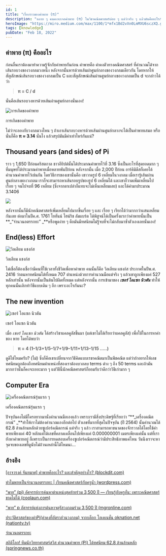 ```yaml
---
id: 1
title: "เรื่องราวของค่าพาย (π)"
description: "หลาย ๆ คนคงจะเจอค่าพาย (π) ในวิชาคณิตศาสตร์บ่อย ๆ แต่ว่าจริง ๆ แล้วมันคืออะไรกันนะ? มันอร่อยไหม? แล้วมันหายังไง? วันนี้เรามาหาคำตอบกันแบบง่าย ๆ กันดีกว่า!"
heroImage: "https://miro.medium.com/max/1100/1*mfx1Bd2vXn0LmMXU6sczXQ.gif"
tags: [knowledge]
pubDate: "Feb 18, 2022"
---
```


## ค่าพาย (π) คืออะไร

ก่อนอื่นเราต้องมาทำความรู้จักกับค่าพายกันก่อน ค่าพายคือ ค่าคงตัวทางคณิตศาสตร์ ที่คำนวณได้จากเส้นรอบวงของวงกลมวงหนึ่ง หลังจากนั้นหารด้วยเส้นผ่าศูนย์กลางของวงกลมเดียวกัน โดยหากให้สัญลักษณ์เส้นรอบวงของวงกลมเป็น C และสัญลักษณ์เส้นผ่านศูนย์กลางของวงกลมเป็น d จะกล่าวได้ว่า

> **π = C / d**

นั่นคือเส้นรอบวงหารด้วยเส้นผ่านศูนย์กลางนั่นเอง!

![การเกิดของค่าพาย](https://cdn-images-1.medium.com/max/2000/1*mfx1Bd2vXn0LmMXU6sczXQ.gif)<figcaption>การเกิดของค่าพาย</figcaption>

ไม่ว่าจะลองกับวงกลมวงไหน ๆ ถ้าเอาเส้นรอบวงหารด้วยเส้นผ่านศูนย์กลางจะได้เป็นค่าพายเสมอ หรือนั่นก็คือ **π ≈ 3.14** นั่นไง
แล้วสรุปมันมีค่าเท่าไหร่กันแน่?

<div class="divider"></div>

## Thousand years (and sides) of Pi

ราว ๆ 1,650 ปีก่อนคริสตกาล ชาวอียิปต์นั้นได้ประมาณค่าพายไว้ที่ 3.16 ซึ่งเป็นอะไรที่สุดยอดมาก ๆ ที่มนุษย์ได้ประมาณค่าพายเมื่อหลายพันปีก่อน
หลังจากนั้น เมื่อ 2,000 ปีก่อน อาร์คิมิดีสก็เคยได้คำนวณค่าพายไว้เช่นกัน โดยวิธีการของเขานั้นคือ เขาวาดรูป 6 เหลี่ยมในวงกลม เมื่อเรารู้เส้นผ่านศูนย์กลางของวงกลม เราก็จะสามารถหาเส้นรอบรูปของรูป 6 เหลี่ยมได้ และเขาก็วาดเพิ่มเหลี่ยมไปเรื่อย ๆ จนไปจบที่ 96 เหลี่ยม (ซึ่งจากตาเปล่าก็แทบจะไม่เห็นเหลี่ยมเลย) และได้ค่ามาประมาณ 3.1406

![](https://cdn-images-1.medium.com/max/2000/0*2Tb1aMBv_1HZBtn7.png)

หลังจากนั้นก็มีนักคณิตศาสตร์เพิ่มเหลี่ยมไปมากขึ้นเรื่อย ๆ และ เรื่อย ๆ เรียกได้ว่ามากกว่าแสนเหลี่ยมกันเลย
ต่อมาในปีค.ศ. 1761 โยฮันน์ ไฮน์ริช ลัมแบร์ต ได้พิสูจน์ได้เป็นครั้งแรกว่าค่าพายนั้นเป็น **_“จำนวนอตรรกยะ” _**หรือพูดง่าย ๆ คือมันมีทศนิยมไม่รู้จบที่จะไม่กลับมาซ้ำตัวเองเลยนั่นเอง!

<div class="divider"></div>

## End(less) Effort

![วิลเลียม แชงก์ส](https://cdn-images-1.medium.com/max/2000/0*j7XCOQpSaeQugv1J.jpeg)<figcaption>วิลเลียม แชงก์ส</figcaption>

ไม่เชื่อก็ต้องเชื่อว่ามีคนที่ใช้เวลาทั้งชีวิตเพื่อหาค่าพาย คนนั้นก็คือ วิลเลียม แชงก์ส ประกาศในปีพ.ศ. 2416 ว่าตนหาทศนิยมได้ทั้งหมด 707 ตำแหน่งด้วยการคำนวณมือแต่จริง ๆ แล้วเขาถูกเพียงแค่ 527 หลักเท่านั้น หลังจากนั้นเป็นต้นไปผิดทั้งหมด
แต่หลังจากนั้น การเข้ามาของ **_เซอร์ ไอแซก นิวตัน_** ทำให้ทุกคนนั้นเลิกทำวิธีแบบเดิม ๆ อีก เพราะอะไรกันนะ?

<div class="divider"></div>

## The new invention

![เซอร์ ไอแซก นิวตัน](https://cdn-images-1.medium.com/max/2000/0*VQ23oEDSakvvpqJy.jpg)<figcaption>เซอร์ ไอแซก นิวตัน</figcaption>

เมื่อ _เซอร์ ไอแซก นิวตัน_ ได้สร้างวิชาแคลคูลัสขึ้นมา (แต่เขาไม่ได้เรียกว่าแคลคูลัส) เพื่อใช้ในการหาค่าของ พาย โดยได้พบว่า

> **π = 4 (1–1/3+1/5–1/7+1/9–1/11+1/13–1/15 …..)**

ดูดีใช่ไหมครับ? (ไม่) ซึ่งก็คือเขาเปลี่ยนจากวิธีคิดแบบเรขาคณิตมาเป็นพีชคณิต แต่ว่าถ้าอยากให้เลขทศนิยมถูกต้องถึงทศนิยมตำแหน่งที่สองเราต้องบวกลบ terms ต่าง ๆ ถึง 50 terms และถ้ามันมากกว่านั้นก็คงจะเยอะมาก ๆ แต่วิธีนี้นักคณิตศาสตร์ก็ยอมรับว่าดีกว่าวิธีเก่ามาก ๆ

<div class="divider"></div>

## Computer Era

![เครื่องคณิตกรณ์รุ่นแรก ๆ](https://cdn-images-1.medium.com/max/2478/0*8MhPpTvgqwVVtwrK.png)<figcaption>เครื่องคณิตกรณ์รุ่นแรก ๆ</figcaption>

ปัจจุบันคงไม่มีใครอยากมานั่งคำนวณมือเองแล้ว เพราะเรามีสิ่งประดิษฐ์ที่เรียกว่า “**_เครื่องคณิตกรณ์” _**ทำให้เราไม่ต้องคำนวณเองอีกต่อไป ตัวเลขที่มากที่สุดในปัจจุบัน (ปี 2564) นั้นคำนวณได้ 62.8 ล้านล้านหลักด้วยซูเปอร์คณิตกรณ์ แต่จริง ๆ แล้ว เราสามารถหาขนาดของจักรวาลได้โดยใช้ค่าพายเพียงแค่ 40 หลักแค่ได้เลขที่คลาดเคลื่อนไปเพียงแค่ 0.000000001 เมตรเพียงแค่นั้น แต่ที่เรายังหาค่าพายอยู่ ก็เพราะเป็นการทดสอบเครื่องซูเปอร์คณิตกรณ์ว่ามีประสิทธิภาพแค่ไหน
วันนึงเราจะหาจุดจบของเลขที่ดูนับไม่ถ้วนเหล่านี้ได้ไหมนะ…

<div class="divider"></div>

## อ้างอิง

[[อาจวรงค์ จันทมาศ] ค่าพายคืออะไร? และสำคัญอย่างไร? (blockdit.com)](https://www.blockdit.com/posts/5be317df0ee27932bdf39d0f)

[ทำไมพายเป็นจำนวนอตรรกยะ | เรียนคณิตศาสตร์กับครูน้ำ (wordpress.com)](https://turawat.wordpress.com/2012/08/16/%E0%B8%97%E0%B8%B3%E0%B9%84%E0%B8%A1%E0%B8%9E%E0%B8%B2%E0%B8%A2%E0%B9%80%E0%B8%9B%E0%B9%87%E0%B8%99%E0%B8%88%E0%B8%B3%E0%B8%99%E0%B8%A7%E0%B8%99%E0%B8%AD%E0%B8%95%E0%B8%A3%E0%B8%A3%E0%B8%81%E0%B8%A2/)

[“พาย” (pi) อัศจรรย์การค้นหาตำแหน่งสุดท้ายร่วม 3,500 ปี — เรียนรู้กับครูอั๋น: เพราะคณิตศาสตร์ขาดไม่ได้ (coolaun.com)](https://coolaun.com/math/pi/)

[“พาย” p อัศจรรย์แห่งการค้นหาจตุรัสวงกลมร่วม 3,500 ปี (mgronline.com)](https://mgronline.com/science/detail/9510000032064)

[ประวัติศาสตร์ของค่าPi(ค่าคงที่อัตราส่วนวงกลม) จากบล็อก โอเคเนชั่น oknation.net (nationtv.tv)](http://oknation.nationtv.tv/blog/print.php?id=7688)

[จำนวนอตรรกยะ](http://119.46.166.126/self_all/selfaccess8/m2/695/mate2_2/unit2_2.php)

[สถิติโลก! ทีมนักวิทยาศาสตร์สวิส คำนวณค่าพาย (Pi) ได้ทศนิยม 62.8 ล้านล้านหลัก (springnews.co.th)](https://www.springnews.co.th/news/818099)
